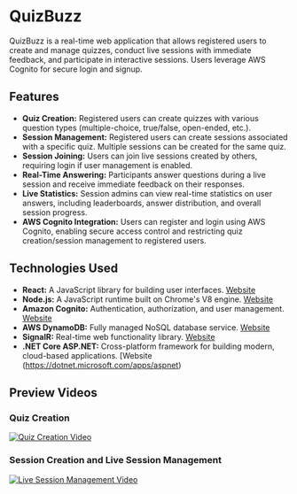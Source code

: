 # QuizBuzz

QuizBuzz is a real-time web application that allows registered users to create and manage quizzes, conduct live sessions with immediate feedback, and participate in interactive sessions. Users leverage AWS Cognito for secure login and signup.

## Features

- **Quiz Creation:** Registered users can create quizzes with various question types (multiple-choice, true/false, open-ended, etc.).
- **Session Management:** Registered users can create sessions associated with a specific quiz. Multiple sessions can be created for the same quiz.
- **Session Joining:** Users can join live sessions created by others, requiring login if user management is enabled.
- **Real-Time Answering:** Participants answer questions during a live session and receive immediate feedback on their responses.
- **Live Statistics:** Session admins can view real-time statistics on user answers, including leaderboards, answer distribution, and overall session progress.
- **AWS Cognito Integration:** Users can register and login using AWS Cognito, enabling secure access control and restricting quiz creation/session management to registered users.

## Technologies Used

- **React:** A JavaScript library for building user interfaces. [Website](https://reactjs.org/)
- **Node.js:** A JavaScript runtime built on Chrome's V8 engine. [Website](https://nodejs.org/)
- **Amazon Cognito:** Authentication, authorization, and user management. [Website](https://aws.amazon.com/cognito/)
- **AWS DynamoDB:** Fully managed NoSQL database service. [Website](https://aws.amazon.com/dynamodb/)
- **SignalR:** Real-time web functionality library. [Website](https://dotnet.microsoft.com/apps/aspnet/signalr)
- **.NET Core ASP.NET:** Cross-platform framework for building modern, cloud-based applications. [Website (https://dotnet.microsoft.com/apps/aspnet)

## Preview Videos

### Quiz Creation
[![Quiz Creation Video](https://img.youtube.com/vi/YOUR_VIDEO_ID/0.jpg)](https://www.youtube.com/watch?v=YOUR_VIDEO_ID)

### Session Creation and Live Session Management
[![Live Session Management Video](https://img.youtube.com/vi/YOUR_VIDEO_ID/0.jpg)](https://www.youtube.com/watch?v=YOUR_VIDEO_ID)
